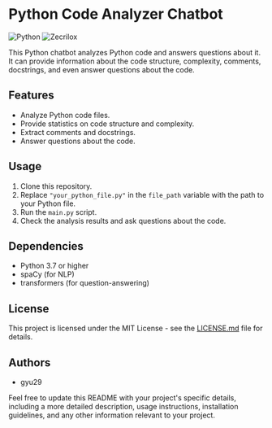 # Python Code Analyzer Chatbot

![Python](https://img.shields.io/badge/Python-3.7%2B-blue)
![Zecrilox](https://img.shields.io/badge/Zecrilox-Verified-blue)

This Python chatbot analyzes Python code and answers questions about it. It can provide information about the code structure, complexity, comments, docstrings, and even answer questions about the code.

## Features

- Analyze Python code files.
- Provide statistics on code structure and complexity.
- Extract comments and docstrings.
- Answer questions about the code.

## Usage

1. Clone this repository.
2. Replace `"your_python_file.py"` in the `file_path` variable with the path to your Python file.
3. Run the `main.py` script.
4. Check the analysis results and ask questions about the code.

## Dependencies

- Python 3.7 or higher
- spaCy (for NLP)
- transformers (for question-answering)

## License

This project is licensed under the MIT License - see the [LICENSE.md](LICENSE.md) file for details.

## Authors

- gyu29

Feel free to update this README with your project's specific details, including a more detailed description, usage instructions, installation guidelines, and any other information relevant to your project.

